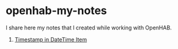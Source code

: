 # openhab-my-notes

I share here my notes that I created while working with OpenHAB.

1. [Timestamp in DateTime Item](https://github.com/xvs03/openhab-my-notes/blob/main/TEST.md)